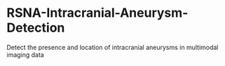 # RSNA-Intracranial-Aneurysm-Detection
Detect the presence and location of intracranial aneurysms in multimodal imaging data
